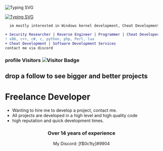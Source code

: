 ![Typing SVG](https://readme-typing-svg.herokuapp.com/?lines=Hello+World!) <br/>


[![Typing SVG](https://readme-typing-svg.herokuapp.com?font=Fira+Code&pause=1000&color=4211FF&background=24831200&width=435&lines=HELLO+WELCOME+-+INCODE;Reverse+%26%26+Kernel+Developer)](https://git.io/typing-svg)







```diff
  im mostly interested in Windows kernel development, Cheat Development and programming.

+ Security Researcher | Reverse Engineer | Programmer | Cheat Developer  
! x86, c++, c#, c, python, php, Perl, lua
+ Cheat Development | Software Development Services
contact me via discord

```


### profile Visitors ![Visitor Badge](https://visitor-badge.laobi.icu/badge?page_id=DefaultO.DefaultO)



## drop a follow to see bigger and better projects


# Freelance Developer
- Wanting to hire me to develop a project, contact me.
- All projects are developed in a high level and high quality code 
- high reputation and quick development times.


<h3 align="center">Over 14 years of experience</h4>
<p align="center">My Discord: [f$0c1ty]#9904</p>


</pre><br>